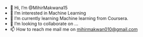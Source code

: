 - 👋 Hi, I’m @MihirMakwana15
- 👀 I’m interested in Machine Learning
- 🌱 I’m currently learning Machine learning from Coursera.
- 💞️ I’m looking to collaborate on ...
- 📫 How to reach me  mail me on mihirmakwan010@gmail.com

<!---
MihirMakwana15/MihirMakwana15 is a ✨ special ✨ repository because its `README.md` (this file) appears on your GitHub profile.
You can click the Preview link to take a look at your changes.
--->
